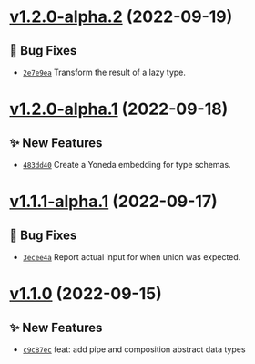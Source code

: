 # [v1.2.0-alpha.2](https://github.com/aaditmshah/typecraft/compare/v1.2.0-alpha.1...v1.2.0-alpha.2) (2022-09-19)

## 🐛 Bug Fixes

- [`2e7e9ea`](https://github.com/aaditmshah/typecraft/commit/2e7e9ea) Transform the result of a lazy type.

# [v1.2.0-alpha.1](https://github.com/aaditmshah/typecraft/compare/v1.1.1-alpha.1...v1.2.0-alpha.1) (2022-09-18)

## ✨ New Features

- [`483dd40`](https://github.com/aaditmshah/typecraft/commit/483dd40) Create a Yoneda embedding for type schemas.

# [v1.1.1-alpha.1](https://github.com/aaditmshah/typecraft/compare/v1.1.0...v1.1.1-alpha.1) (2022-09-17)

## 🐛 Bug Fixes

- [`3ecee4a`](https://github.com/aaditmshah/typecraft/commit/3ecee4a) Report actual input for when union was expected.

# [v1.1.0](https://github.com/aaditmshah/typecraft/compare/v1.0.0...v1.1.0) (2022-09-15)

## ✨ New Features

- [`c9c87ec`](https://github.com/aaditmshah/typecraft/commit/c9c87ec) feat: add pipe and composition abstract data types
